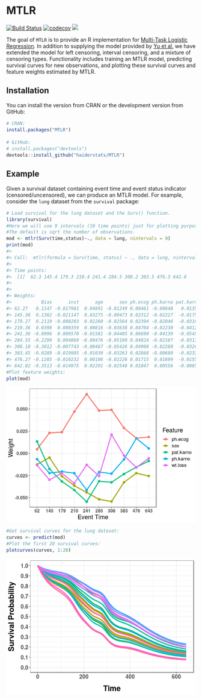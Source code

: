 
<!-- README.md is generated from README.Rmd. Please edit that file -->
MTLR
====

[![Build Status](https://travis-ci.org/haiderstats/MTLR.svg?branch=master)](https://travis-ci.org/haiderstats/MTLR) [![codecov](https://codecov.io/gh/haiderstats/MTLR/branch/master/graphs/badge.svg)](https://codecov.io/gh/haiderstats/MTLR) ![](http://cranlogs.r-pkg.org/badges/grand-total/MTLR)

The goal of `MTLR` is to provide an R implementation for [Multi-Task Logistic Regression](https://papers.nips.cc/paper/4210-learning-patient-specific-cancer-survival-distributions-as-a-sequence-of-dependent-regressors). In addition to supplying the model provided by [Yu et al.](https://papers.nips.cc/paper/4210-learning-patient-specific-cancer-survival-distributions-as-a-sequence-of-dependent-regressors) we have extended the model for left censoring, interval censoring, and a mixture of censoring types. Functionality includes training an MTLR model, predicting survival curves for new observations, and plotting these survival curves and feature weights estimated by MTLR.

Installation
------------

You can install the version from CRAN or the development version from GitHub:

``` r
# CRAN:
install.packages("MTLR")

# GitHub:
# install.packages("devtools")
devtools::install_github("haiderstats/MTLR")
```

Example
-------

Given a survival dataset containing event time and event status indicator (censored/uncensored), we can produce an MTLR model. For example, consider the `lung` dataset from the `survival` package:

``` r
# Load survival for the lung dataset and the Surv() function.
library(survival)
#Here we will use 9 intervals (10 time points) just for plotting purposes. 
#The default is sqrt the number of observations.
mod <- mtlr(Surv(time,status)~., data = lung, nintervals = 9)
print(mod)
#> 
#> Call:  mtlr(formula = Surv(time, status) ~ ., data = lung, nintervals = 9) 
#> 
#> Time points:
#>  [1]  62.3 145.4 179.3 210.4 241.4 284.5 308.2 383.5 476.3 642.8
#> 
#> 
#> Weights:
#>           Bias      inst      age      sex ph.ecog ph.karno pat.karno meal.cal  wt.loss
#> 62.27   0.1147 -0.017981  0.04891 -0.01249 0.00461 -0.00648   0.01352 -0.02617 -0.01325
#> 145.36  0.1362 -0.021147  0.03275 -0.00473 0.02312 -0.02227  -0.01753 -0.01105 -0.02974
#> 179.27  0.2119 -0.008203  0.02260 -0.02564 0.02394 -0.02046  -0.03161 -0.02310 -0.02218
#> 210.36  0.0398  0.000359  0.00816 -0.03638 0.04704 -0.02230  -0.04129 -0.01410 -0.03367
#> 241.36 -0.0996  0.009570 -0.01581 -0.04405 0.06690 -0.04139  -0.05453 -0.00808 -0.01288
#> 284.55 -0.2299  0.004869 -0.00476 -0.05180 0.04824 -0.02107  -0.03135  0.00237 -0.02552
#> 308.18 -0.3012 -0.007743 -0.00467 -0.05426 0.04908 -0.02280  -0.03264 -0.01608  0.02130
#> 383.45 -0.0289 -0.019985 -0.01030 -0.03263 0.02868 -0.00680  -0.02321 -0.01458 -0.00235
#> 476.27 -0.1285 -0.010232  0.00106 -0.02226 0.01715  0.01699  -0.01555 -0.02112 -0.01587
#> 642.82 -0.3513 -0.014975  0.02291 -0.02548 0.01847  0.00556  -0.00856  0.00373 -0.00552
#Plot feature weights:
plot(mod)
```

<img src="man/figures/README-example-1.png" style="display: block; margin: auto;" />

``` r
#Get survival curves for the lung dataset:
curves <- predict(mod)
#Plot the first 20 survival curves:
plotcurves(curves, 1:20)
```

<img src="man/figures/README-example-2.png" style="display: block; margin: auto;" />

